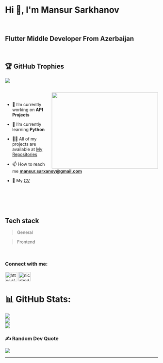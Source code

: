 <h1 align="left">Hi 👋, I'm Mansur Sarkhanov</h1>

<br>

<h2 align="left"> Flutter Middle Developer From Azerbaijan</h2>
<br>
<div>

</div>

## 🏆 GitHub Trophies
![](https://github-profile-trophy.vercel.app/?username=MansurSarkhanov&theme=tokyonight&no-frame=true&no-bg=true&margin-w=4)

<br>
 
<a>

  <img src="https://media3.giphy.com/media/v1.Y2lkPTc5MGI3NjExMTQ2MzdzNm9nZ2Z1cXZqMzd0emkwZDZnenA2dXNic21iMDdxM3Q4dCZlcD12MV9pbnRlcm5hbF9naWZfYnlfaWQmY3Q9Zw/VTtANKl0beDFQRLDTh/giphy.gif" alt="" align="right" width="350" height="250"/>
</a>
<br>


  - 🔭 I’m currently working on **API Projects**
  
  - 🌱 I’m currently learning **Python**
  
  - 👨‍💻 All of my projects are available at [My Repositories](https://github.com/MansurSarkhanov?tab=repositories)
  
  - 📫 How to reach me **mansur.sarxanov@gmail.com**
  
  - 📄 My [CV](https://firebasestorage.googleapis.com/v0/b/mansur-sarkhanov-60fa0.appspot.com/o/Mansur%20Sarkhanov.pdf?alt=media&token=585976ba-e85c-4b65-bbe0-99ce03bc47ec)

  <br>
  <br>
  <br>
  <br>




<h2 align="left" id="rahim-stack">Tech stack</h2>

>  General
 


>  Frontend

<br>
<h3 align="left">Connect with me:</h3>
<p align="left">
<a href="https://www.linkedin.com/in/mansur-sarxanov-b61606226/" target="blank"><img align="center" src="https://raw.githubusercontent.com/rahuldkjain/github-profile-readme-generator/master/src/images/icons/Social/linked-in-alt.svg" alt="https://www.linkedin.com/in/nicat-macidov-a287292a9/" height="30" width="40" /></a>
<a href="https://www.instagram.com/m3nsur_7/" target="blank"><img align="center" src="https://raw.githubusercontent.com/rahuldkjain/github-profile-readme-generator/master/src/images/icons/Social/instagram.svg" alt="nicatmdov" height="30" width="40" /></a>
</p>


# 📊 GitHub Stats:
![](https://github-readme-stats.vercel.app/api?username=MansurSarkhanov&theme=tokyonight&hide_border=true&include_all_commits=true&count_private=false)<br/>
![](https://github-readme-streak-stats.herokuapp.com/?user=MansurSarkhanov&theme=tokyonight&hide_border=true)<br/>
![](https://github-readme-stats.vercel.app/api/top-langs/?username=MansurSarkhanov&theme=tokyonight&hide_border=true&include_all_commits=true&count_private=false&layout=compact)

### ✍️ Random Dev Quote
![](https://quotes-github-readme.vercel.app/api?type=horizontal&theme=tokyonight)



---

<!-- Proudly created with GPRM ( https://gprm.itsvg.in ) -->

<br>
